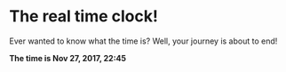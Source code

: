 # The real time clock!

Ever wanted to know what the time is? Well, your journey is about to end!

**The time is Nov 27, 2017, 22:45**